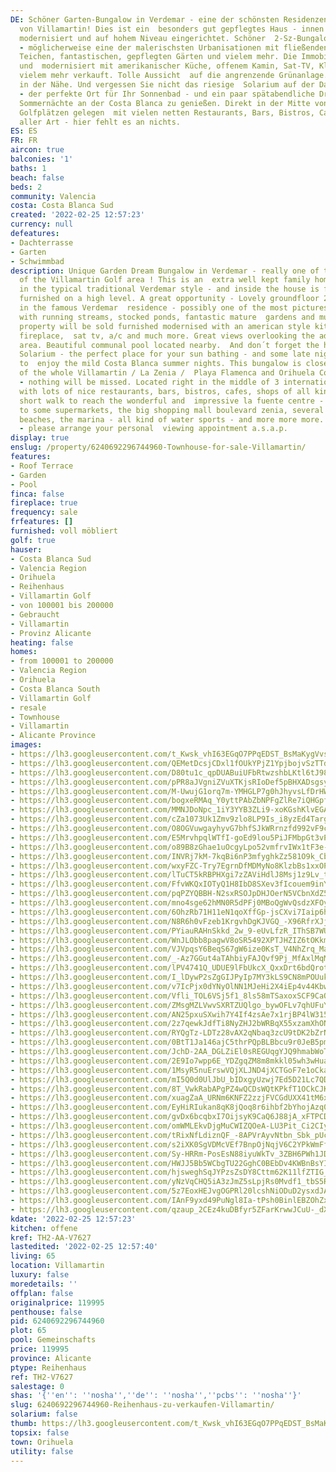 ```yaml
---
DE: Schöner Garten-Bungalow in Verdemar - eine der schönsten Residenzen im Golfgebiet
  von Villamartin! Dies ist ein  besonders gut gepflegtes Haus - innen vollständig
  modernisiert und auf hohem Niveau eingerichtet. Schöner  2-Sz-Bungalow in der Verdemar-Residenz
  - möglicherweise eine der malerischsten Urbanisationen mit fließenden  Bächen, gefüllten
  Teichen, fantastischen, gepflegten Gärten und vielem mehr. Die Immobilie wird möbliert
  und  modernisiert mit amerikanischer Küche, offenem Kamin, Sat-TV, Klimaanlage und
  vielem mehr verkauft. Tolle Aussicht  auf die angrenzende Grünanlage. Schöner Gemeinschaftspool
  in der Nähe. Und vergessen Sie nicht das riesige  Solarium auf der Dachterrasse
  - der perfekte Ort für Ihr Sonnenbad - und ein paar spätabendliche Drinks - um die  milden
  Sommernächte an der Costa Blanca zu genießen. Direkt in der Mitte von 3 internationalen
  Golfplätzen gelegen  mit vielen netten Restaurants, Bars, Bistros, Cafés, Geschäften
  aller Art - hier fehlt es an nichts.
ES: ES
FR: FR
aircon: true
balconies: '1'
baths: 1
beach: false
beds: 2
community: Valencia
costa: Costa Blanca Sud
created: '2022-02-25 12:57:23'
currency: null
defeatures:
- Dachterrasse
- Garten
- Schwimmbad
description: Unique Garden Dream Bungalow in Verdemar - really one of the nicest residences
  of the Villamartin Golf area ! This is an  extra well kept family home - designed
  in the typical traditional Verdemar style - and inside the house is fully modernised  and
  furnished on a high level. A great opportunity - Lovely groundfloor 2 bed bungalow
  in the famous Verdemar  residence - possibly one of the most picturesque urbanisations
  with running streams, stocked ponds, fantastic mature  gardens and much more. The
  property will be sold furnished modernised with an american style kitchen, open
  fireplace,  sat tv, a/c and much more. Great views overlooking the adjacent green
  area. Beautiful communal pool located nearby.  And don´t forget the huge roof terrace
  Solarium - the perfect place for your sun bathing - and some late night drinks -
  to  enjoy the mild Costa Blanca summer nights. This bungalow is close to all amenities
  of the whole Villamartin / La Zenia /  Playa Flamenca and Orihuela Costa region
  - nothing will be missed. Located right in the middle of 3 international golf  courses
  with lots of nice restaurants, bars, bistros, cafes, shops of all kind - just a
  short walk to reach the wonderful and  impressive la fuente centre - and also close
  to some supermarkets, the big shopping mall boulevard zenia, several golden  sandy
  beaches, the marina - all kind of water sports - and more more more. Must be seen
  - please arrange your personal  viewing appointment a.s.a.p.
display: true
enslug: /property/6240692296744960-Townhouse-for-sale-Villamartin/
features:
- Roof Terrace
- Garden
- Pool
finca: false
fireplace: true
frequency: sale
frfeatures: []
furnished: voll möbliert
golf: true
hauser:
- Costa Blanca Sud
- Valencia Region
- Orihuela
- Reihenhaus
- Villamartin Golf
- von 100001 bis 200000
- Gebraucht
- Villamartin
- Provinz Alicante
heating: false
homes:
- from 100001 to 200000
- Valencia Region
- Orihuela
- Costa Blanca South
- Villamartin Golf
- resale
- Townhouse
- Villamartin
- Alicante Province
images:
- https://lh3.googleusercontent.com/t_Kwsk_vhI63EGqO7PPqEDST_BsMaKygVvs6t9ew3un_BbSShyOyc-Se1wELWeHISOxGn8kx_EhlFtUK_jZO7P2T17pS3Yhz3Q=w640-rj-e30-l100
- https://lh3.googleusercontent.com/QEMetDcsjCDxl1fOUkYPjZ1YpjbojvSzTTdXntS7tvsJECe93KrCh5Lq06AJdsjeZ3oXDWjLGQd_XNh1Sg70oa1M0wJcTZUh=w640-rj-e30-l100
- https://lh3.googleusercontent.com/D80tu1c_qpDUABuiUFbRtwzshbLKtl6tJ980ujQ5JHP8EABvwjGKWWxksa5r8_OlK1UQMoa1fLkTFIxKguawf8UOlWsbgNuDtg=w640-rj-e30-l100
- https://lh3.googleusercontent.com/pPR8aJVgniZVuXTKjsRIoDef5pBHXADsgsyxZNsMWkj7rQAWZGWgKeJm-EUjYRpKQUMLSpvbhBsNRgjZrpzgf5uKn0rnwZB_aQ=w640-rj-e30-l100
- https://lh3.googleusercontent.com/M-UwujG1orq7m-YMHGLP7g0hJhyvsLfDrHWTX41_Rzt1n_UcanauBM4PwThmDDLSAquoXSOdfxI1fNAh8st7YHFBmHvI9BslpQ=w640-rj-e30-l100
- https://lh3.googleusercontent.com/bogxeRMAq_Y0yttPAbZbNPFgZlRe7iQHGpfpW0KX_I5kxytbxjJ3Ph86D7fwg1H_M0k3dySj_eHIjqc2IvIIDwf9ikhk-Kd3dw=w640-rj-e30-l100
- https://lh3.googleusercontent.com/MMNJDoNpc_1iY3YYB3ZLi9-xoKGshKlvEGAU67C2TXyCY1HaAsNm2XZyFHwQ2d45DWJcs5Co-moFIOxb8r4r0KUbHELrXUjh=w640-rj-e30-l100
- https://lh3.googleusercontent.com/cZa1073Uk1Zmv9zlo8LP9Is_i8yzEd4Targv_sKzn__xoPu1yORj4XPUn128gFC21Yw1Srt2ZYFrODjuhc-PV247DskHOL36Ygw=w640-rj-e30-l100
- https://lh3.googleusercontent.com/O8OGVuwgayhyvG7bhfSJkWRrnzfd992vF9cDxe8rPQeVMKjyv2RoVWhDjNgZPfX77oqLm2kFNIELHr2HcuydwGNsP5cLOz8DiYM=w640-rj-e30-l100
- https://lh3.googleusercontent.com/E5MrvhpqlWTfI-goEd9lou5PiJFMbpGt3vPdHjMU_27JNtcOngsRlpNOHJUFIv8y0UXZKLxfRIa_yBKPxDZdZWTXgjxxVhNB=w640-rj-e30-l100
- https://lh3.googleusercontent.com/o89B8zGhae1uOcgyLpo52vmfrvIWx1tF3e-pT_Fth4EwvWaIv_qpEp_6IoGtNCqAig9TAgVvgBfcSNRf2kZ7nxskhdZU9X9W=w640-rj-e30-l100
- https://lh3.googleusercontent.com/INVRj7kM-7kqBi6nP3mfyghkZz581O9k_CbpPMG2Oz_jBooi4Ey3D4ZkT7C2Hdj7qLrR5-ubPpT21kWWGz7FkVntwrhac-OBDQ=w640-rj-e30-l100
- https://lh3.googleusercontent.com/wxyFZC-Try7EgrnDfMDMyNo8KlzbBs1xxOPTbhdqChRLhbrcREmyk63d47DOe3Hai0pTiA_oSyZynhYJP-zBIiIjayFRrMGNHQ=w640-rj-e30-l100
- https://lh3.googleusercontent.com/lTuCT5kRBPHXgi7zZAViHdlJ8Msj1z9Lv_tCLcnsB56aIuOejuyWsdsaf7gDWkx2MpUc5DCptTaxIsFrwlPdfC626YakQEwbXQ=w640-rj-e30-l100
- https://lh3.googleusercontent.com/FfvWKQxIOTyQ1H8IbD8SXev3fIcouem9inYRoSHqCvd9A8ZTzcp10iYMIPXpzl5zg3C_xeefIR4sVFU2ejrLRCtZi3RGSKAzWA=w640-rj-e30-l100
- https://lh3.googleusercontent.com/pqPZYQBBH-N2sxRSOJpDHJOerN5VCbnXdZ5E8iZb0eFADdQBBWam4s-CL_JvjsCgQE89FYd9qoYhOqAZmLFzbA3E5shUd8FwsWw=w640-rj-e30-l100
- https://lh3.googleusercontent.com/mno4sge62hMN0R5dPFj0MBoQgWvQsdzXFOyYgi2O_NsKpnl9gKzM9wVIuveK3riSYFUEY0KLiA5q0acl5wWlvlD2rDBb-X38XhY=w640-rj-e30-l100
- https://lh3.googleusercontent.com/6OhzRb71H11eN1qoXffGp-jsCXvi7Iaip6hHhMZQRlbGu87gNIJN69BWSwnOVFMQ4kcGxz8O6E3E6Yc0t3PSbFSZOnhwWHVS=w640-rj-e30-l100
- https://lh3.googleusercontent.com/N8R6h0vFzeb1KrgvhDgKJVGQ_-X96RfrXJjw8pwSB9Jt7YP7teN5ztvTlhU4dJSRlEXnwiPIPQ5kEWx1-yRcGuiutkKD5Pxw=w640-rj-e30-l100
- https://lh3.googleusercontent.com/PYiauRAHnSkkd_2w_9-eUvLfzR_IThSB7WU0vyMfSZ_TSrJrpBx9mITB-v2DidgyhjCA0ZnT827rLAX3K4fNoe6t_9aEoE3PDg=w640-rj-e30-l100
- https://lh3.googleusercontent.com/WnJLObb8pagwV8oSR5492XPTJHZIZ6tOKkmoc1jD9sx8VKDwlYjQPaGsShpDWkL2E9t6JljhhMpFdkE9W9QFrvdmDNM4Wlwc=w640-rj-e30-l100
- https://lh3.googleusercontent.com/VJVpqsY6BeqS67gW6ize0KsT_V4NhZrq_MailmgJAvWcflePWBXslOMBaRkHoeLirvEMI-kNCyXKr3uBoJHI-Kc0d8vM1ujTbw=w640-rj-e30-l100
- https://lh3.googleusercontent.com/_-Az7GGut4aTAhbiyFAJQvf9Pj_MfAxlMqMg3LEQJklsMhWzkY049TBsXSr-muaA5ak-PcWIHP0i7LgSAf9Ezv1wiZ2CYxziWQ=w640-rj-e30-l100
- https://lh3.googleusercontent.com/lPV4741Q_UDUE9lFbUkcX_QxxDrt6bdQrot0c4c9d-_qww9tncuZ5uR51KKMZhZvIdjnTw9jsVrcM5S4uB8a5OPXXkFSwFaFUw=w640-rj-e30-l100
- https://lh3.googleusercontent.com/I_lDywP2sZgGIJPyIp7MY3kLS9CN8mPOUukJWGejhMUCKG9Vw5MKrWOm7PDocFmtba6he2jUMwoAoTFNgkKfRkHe6tMjY7DD6w=w640-rj-e30-l100
- https://lh3.googleusercontent.com/v7IcPjx0dYNyOlNN1MJeHi2X4iEp4v44Kbwh6G0ksYSti6vERg06008OHwQjG5mJfHr16fQ7Nr_5xsew_jWe8K4EhYmUYG7zUhM=w640-rj-e30-l100
- https://lh3.googleusercontent.com/Vfli_TOL6VSj5f1_8ls58mTSaxoxSCF9CaQvvWw3QAsUH4cPVoo9-ncfJWMUN4A7J7FaXnDaXyQJ42zeSRQS0wS661tZQZiguw=w640-rj-e30-l100
- https://lh3.googleusercontent.com/ZMsgMZLVwvSXRTZUQlgo_bywOFLv7qhUFuY-0DJthjMTZ4fjaRvNp-2s-H57gNhPMRjHSSfvejTVJtyz0zTcjfmkjJN3LV_a=w640-rj-e30-l100
- https://lh3.googleusercontent.com/AN25pxuSXwih7Y4If4zsAe7x1rjBP4lW315n3KlSZBGSXmSkFZarYd3Sr1aASGqDSwscXQDqNkIQgiUlqpnq23E43BhRwXwFBA=w640-rj-e30-l100
- https://lh3.googleusercontent.com/2z7qewkJdfTi8NyZHJ2bWRBqX55xzamXhON9ydScN2iplYeINnmvImW-00bj3gQiuAFACm5stcWmNpar8_dZk5IMw_5E_sJwWQ=w640-rj-e30-l100
- https://lh3.googleusercontent.com/RYQgTz-LDTz28vAX2qNbaq3zcU9tDK2bZrNA7Au0gmKxTbPlKpzefo3vM65bUgjV1TEWAC3qiDDzHkJEvfUR6o4zcsJ_7BsXQg=w640-rj-e30-l100
- https://lh3.googleusercontent.com/0BtT1Ja146ajC5thrPQpBLBbcu9r0JeB5pmRjK7u0VChhOi0TJljKW6Zf7Y0HzV0Rd6CghU2pld3YgPVJ5JPs2QVmqskecK_=w640-rj-e30-l100
- https://lh3.googleusercontent.com/JchD-2AA_DGLZiEl0sREGUqgYJQ9hmabWoTeNzeerznZ_k33Z1JIW22zzLfGrlG0Q2ZnBg-i-ArEoCLcoYu0jfW-fuqGZJAExQ=w640-rj-e30-l100
- https://lh3.googleusercontent.com/2E9Io7wpp6E_YDZgqZM8m8mkkl05wh3wHua6VhWpyma_TX3EwgGItaWneUguWO0jgVeSsat71J9RNJZCtGuk21wH-Y2c37qX=w640-rj-e30-l100
- https://lh3.googleusercontent.com/1MsyR5nuErswVQjXLJND4jXCTGoF7e1oCkaqpWjAecRrcIx7gNayHg25D6OxRzVQhLcNMvVyyfE-AyuA15pRchzis3phs5h7Be8=w640-rj-e30-l100
- https://lh3.googleusercontent.com/mI5Q0d0UlJbU_bIDxgyUzwj7Ed5D21Lc7QDnfokZ7v7GVpYMTtiCdrCfkYJS1_dL0Znwa6a8AVKNOOBilQuBf8VKJqAKlo9HnQ=w640-rj-e30-l100
- https://lh3.googleusercontent.com/8T_VwkRabAPgPZ4wQCDsWQtKPkfT1OCkCJKOGByXnCX5PWmShQnlk7dEgtAZATJR08R275mpD1tJRoalfZVYbL1PAeGuUoBkEg=w640-rj-e30-l100
- https://lh3.googleusercontent.com/xuagZaA_URNm6KNFZ2zzjFVCGdUXX41tM6x_wgMlCUckbGCZEI9bqvRvcU4puwUGBD9eUHKQ4qTgjm4KrsjqkV0w-oMoNtIz3A=w640-rj-e30-l100
- https://lh3.googleusercontent.com/EyHiRIukan8qK8jQoq8r6ihbf2bYhojAzq0s0e2apy-bAwapwsC8EXiQeZaNBogYP3ORKT8SqzKLqZvAA1Xj5I4g5IjdS9Ozcw=w640-rj-e30-l100
- https://lh3.googleusercontent.com/gvDx6bcqbxI7OijsyK9CaQ6J88jA_xFTPCDE_ugMKYF1M95m-5mqwjs3yfASLnrEAMTGIe6-Im5h7ZTs8y32_LoXdAALIYHXkA=w640-rj-e30-l100
- https://lh3.googleusercontent.com/omWMLEkvDjgMuCWIZQOeA-LU3Pit_Ci2CIyW_wgjTAwJh6QPUBEAn9h9ov8Zsql9o5CCAVh1ppNJOsyY7ugu5U8gYswFe4208w=w640-rj-e30-l100
- https://lh3.googleusercontent.com/tRixNfLdiznQF_-8APVrAyvNtbn_Sbk_pUcuVHTtNruMkn1klx1oYq2BUyIhdNDszMoP3ojTGzODLYweyW5_KT3wNLFMNx9HOQ=w640-rj-e30-l100
- https://lh3.googleusercontent.com/s2iXK0SgVDMcVEf7BnpOjNqjV6C2YPkWmFfK8iwok7ioh6lQP9EgBBXfrwHdG3iC1M2abJXGoYDMx47cdnhVyI5UWZrbKqhtsQ=w640-rj-e30-l100
- https://lh3.googleusercontent.com/Sy-HRRm-PosEsN88iyuWkTv_3ZBH6PWh1JD0xydFReJL4dfZGKPK2RLUuEmSoXqljMQXILxRsbhS3Mo8MTEGSLIloHkbF6I8=w640-rj-e30-l100
- https://lh3.googleusercontent.com/HWJJ5Bb5WCbgTU22GghC0BEbDv4KWBnBsYIwObrxMUYV3eGURB3WQ-Cr_swiq1hMGRihGj5SFPei8azqEUqlV1Wjgb6t5eVSqw=w640-rj-e30-l100
- https://lh3.googleusercontent.com/hjsweghSqJYPzsZsDY8Cttm62K11lfZTIG_-NMEXfaivmi4Mm0UCQt9KWXf60RVrbX7Ethao_MEJs98YDr-HMbmUrhJv-bqAjQ=w640-rj-e30-l100
- https://lh3.googleusercontent.com/yNzVqCHQ5iA3zJmZ5sLpjRs0Mvdf1_tbS5RCTizwXPi_2XrCPx-MIZbpNkgYIFHTmbVU4UPnZ3_A8Bd8SQxhAQbCth1aT_F8rg=w640-rj-e30-l100
- https://lh3.googleusercontent.com/5z7EoxHEJvgOGPRl20lcshNiODuD2ysxdJAQWXgj8YP01hKbEE8IHDPnqNFVNm2l68WDI96y-LY2BvQKx6MLW9INS5-nH1C7hxY=w640-rj-e30-l100
- https://lh3.googleusercontent.com/IAnF9yxd49PuNgl8Ia-tPsh0BinlEBZOhZxsDyc6QosxIS_kfkCVPsEfGVzMBxvoA975P2cK4vbWBUKyBpMeN1Ry1Ez43s63Xw=w640-rj-e30-l100
- https://lh3.googleusercontent.com/qzaup_2CEz4kuDBfyr5ZFarKrwwJCuU-_dXa1fO8afDvWoMo4AujWzVSNYvfs-FcxJvVQ4YbyUkRUsJIOUqTabv_lztmnso-Bg=w640-rj-e30-l100
kdate: '2022-02-25 12:57:23'
kitchen: offene
kref: TH2-AA-V7627
lastedited: '2022-02-25 12:57:40'
living: 65
location: Villamartin
luxury: false
moredetails: ''
offplan: false
originalprice: 119995
penthouse: false
pid: 6240692296744960
plot: 65
pool: Gemeinschafts
price: 119995
province: Alicante
ptype: Reihenhaus
ref: TH2-V7627
salestage: 0
shas: '{''en'': ''nosha'',''de'': ''nosha'',''pcbs'': ''nosha''}'
slug: 6240692296744960-Reihenhaus-zu-verkaufen-Villamartin/
solarium: false
thumb: https://lh3.googleusercontent.com/t_Kwsk_vhI63EGqO7PPqEDST_BsMaKygVvs6t9ew3un_BbSShyOyc-Se1wELWeHISOxGn8kx_EhlFtUK_jZO7P2T17pS3Yhz3Q=w400-h240-n-rj-e30-l100
topsix: false
town: Orihuela
utility: false
---
```

